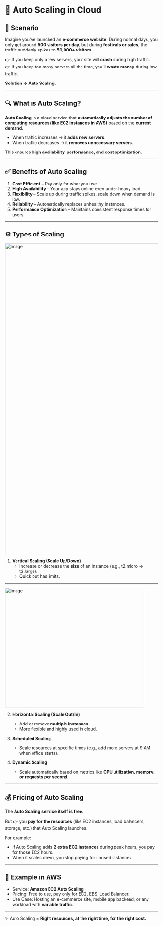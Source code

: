 # 🚀 Auto Scaling in Cloud

## 📌 Scenario
Imagine you’ve launched an **e-commerce website**. During normal days, you only get around **500 visitors per day**, but during **festivals or sales**, the traffic suddenly spikes to **50,000+ visitors**.

👉 If you keep only a few servers, your site will **crash** during high traffic.  
👉 If you keep too many servers all the time, you’ll **waste money** during low traffic.  

**Solution → Auto Scaling.**

---

## 🔍 What is Auto Scaling?
**Auto Scaling** is a cloud service that **automatically adjusts the number of computing resources (like EC2 instances in AWS)** based on the **current demand**.

- When traffic increases → it **adds new servers**.  
- When traffic decreases → it **removes unnecessary servers**.  

This ensures **high availability, performance, and cost optimization**.

---

## ✅ Benefits of Auto Scaling
1. **Cost Efficient** – Pay only for what you use.  
2. **High Availability** – Your app stays online even under heavy load.  
3. **Flexibility** – Scale up during traffic spikes, scale down when demand is low.  
4. **Reliability** – Automatically replaces unhealthy instances.  
5. **Performance Optimization** – Maintains consistent response times for users.  

---

## ⚙️ Types of Scaling

<img width="1024" height="1024" alt="image" src="https://github.com/user-attachments/assets/5d61cfe3-c50c-4fed-a242-87ac8e4f1707" />

1. **Vertical Scaling (Scale Up/Down)**  
   - Increase or decrease the **size** of an instance (e.g., t2.micro → t2.large).  
   - Quick but has limits.  

---

<img width="458" height="395" alt="image" src="https://github.com/user-attachments/assets/4ecdd3fb-4cba-45b0-8f66-c9863db1e71e" />

2. **Horizontal Scaling (Scale Out/In)**  
   - Add or remove **multiple instances**.  
   - More flexible and highly used in cloud.  

3. **Scheduled Scaling**  
   - Scale resources at specific times (e.g., add more servers at 9 AM when office starts).  

4. **Dynamic Scaling**  
   - Scale automatically based on metrics like **CPU utilization, memory, or requests per second**.  

---

## 💰 Pricing of Auto Scaling
The **Auto Scaling service itself is free**.  

But 👉 you **pay for the resources** (like EC2 instances, load balancers, storage, etc.) that Auto Scaling launches.  

For example:  
- If Auto Scaling adds **2 extra EC2 instances** during peak hours, you pay for those EC2 hours.  
- When it scales down, you stop paying for unused instances.  

---

## 📖 Example in AWS
- Service: **Amazon EC2 Auto Scaling**  
- Pricing: Free to use, pay only for EC2, EBS, Load Balancer.  
- Use Case: Hosting an e-commerce site, mobile app backend, or any workload with **variable traffic**.  

---

✨ Auto Scaling = **Right resources, at the right time, for the right cost.**

